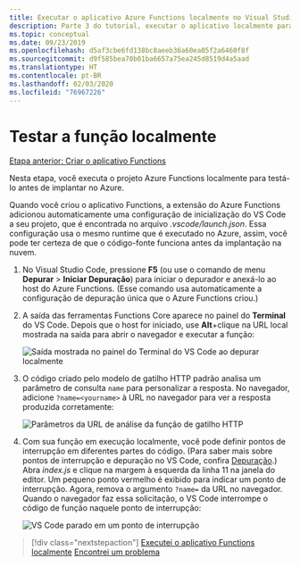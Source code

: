 ```yaml
---
title: Executar o aplicativo Azure Functions localmente no Visual Studio Code
description: Parte 3 do tutorial, executar o aplicativo localmente para testá-lo.
ms.topic: conceptual
ms.date: 09/23/2019
ms.openlocfilehash: d5af3cbe6fd138bc8aeeb36a60ea05f2a6460f8f
ms.sourcegitcommit: d9f585bea70b01ba6657a75ea245d8519d4a5aad
ms.translationtype: HT
ms.contentlocale: pt-BR
ms.lasthandoff: 02/03/2020
ms.locfileid: "76967226"
---
```

# <a name="test-the-function-locally"></a>Testar a função localmente

[Etapa anterior: Criar o aplicativo Functions](tutorial-vscode-serverless-node-02.md)

Nesta etapa, você executa o projeto Azure Functions localmente para testá-lo antes de implantar no Azure.

Quando você criou o aplicativo Functions, a extensão do Azure Functions adicionou automaticamente uma configuração de inicialização do VS Code a seu projeto, que é encontrada no arquivo *.vscode/launch.json*. Essa configuração usa o mesmo runtime que é executado no Azure, assim, você pode ter certeza de que o código-fonte funciona antes da implantação na nuvem.

1. No Visual Studio Code, pressione **F5** (ou use o comando de menu **Depurar** > **Iniciar Depuração**) para iniciar o depurador e anexá-lo ao host do Azure Functions. (Esse comando usa automaticamente a configuração de depuração única que o Azure Functions criou.)

1. A saída das ferramentas Functions Core aparece no painel do **Terminal** do VS Code. Depois que o host for iniciado, use **Alt**+clique na URL local mostrada na saída para abrir o navegador e executar a função:

    ![Saída mostrada no painel do Terminal do VS Code ao depurar localmente](media/functions-extension/local-test-output.png)

1. O código criado pelo modelo de gatilho HTTP padrão analisa um parâmetro de consulta `name` para personalizar a resposta. No navegador, adicione `?name=<yourname>` à URL no navegador para ver a resposta produzida corretamente:

    ![Parâmetros da URL de análise da função de gatilho HTTP](media/functions-extension/local-test-browser.png)

1. Com sua função em execução localmente, você pode definir pontos de interrupção em diferentes partes do código. (Para saber mais sobre pontos de interrupção e depuração no VS Code, confira [Depuração](https://code.visualstudio.com/docs/editor/debugging).) Abra *index.js* e clique na margem à esquerda da linha 11 na janela do editor. Um pequeno ponto vermelho é exibido para indicar um ponto de interrupção. Agora, remova o argumento `?name=` da URL no navegador. Quando o navegador faz essa solicitação, o VS Code interrompe o código de função naquele ponto de interrupção:

    ![VS Code parado em um ponto de interrupção](media/functions-extension/debugging-breakpoint.png)

> [!div class="nextstepaction"]
> [Executei o aplicativo Functions localmente](tutorial-vscode-serverless-node-04.md) [Encontrei um problema](https://www.research.net/r/PWZWZ52?tutorial=node-deployment-azurefunctions&step=run-app)
